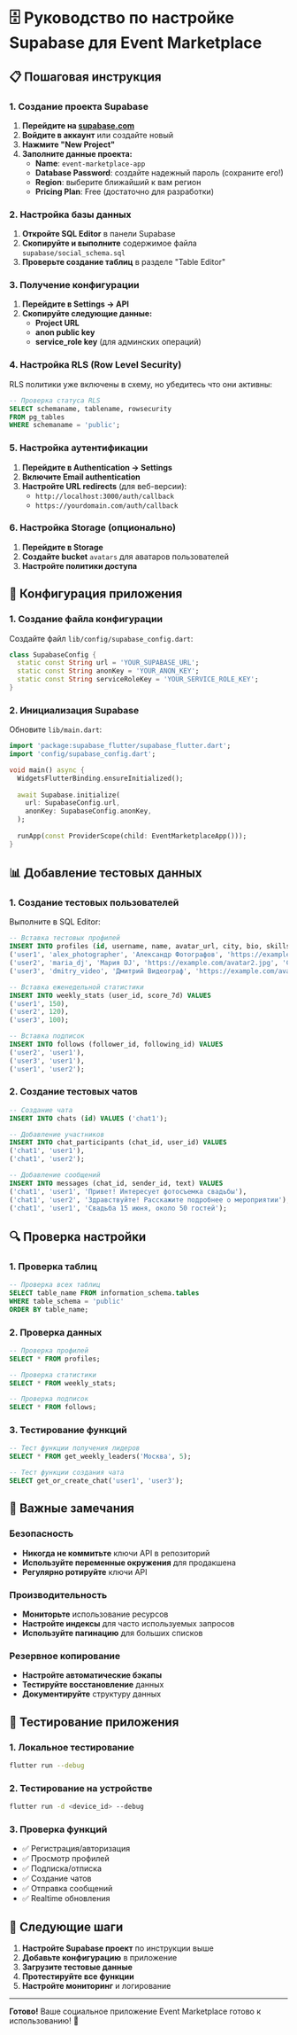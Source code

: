 # 🗄️ Руководство по настройке Supabase для Event Marketplace

## 📋 Пошаговая инструкция

### 1. Создание проекта Supabase

1. **Перейдите на [supabase.com](https://supabase.com)**
2. **Войдите в аккаунт** или создайте новый
3. **Нажмите "New Project"**
4. **Заполните данные проекта:**
   - **Name**: `event-marketplace-app`
   - **Database Password**: создайте надежный пароль (сохраните его!)
   - **Region**: выберите ближайший к вам регион
   - **Pricing Plan**: Free (достаточно для разработки)

### 2. Настройка базы данных

1. **Откройте SQL Editor** в панели Supabase
2. **Скопируйте и выполните** содержимое файла `supabase/social_schema.sql`
3. **Проверьте создание таблиц** в разделе "Table Editor"

### 3. Получение конфигурации

1. **Перейдите в Settings → API**
2. **Скопируйте следующие данные:**
   - **Project URL**
   - **anon public key**
   - **service_role key** (для админских операций)

### 4. Настройка RLS (Row Level Security)

RLS политики уже включены в схему, но убедитесь что они активны:

```sql
-- Проверка статуса RLS
SELECT schemaname, tablename, rowsecurity 
FROM pg_tables 
WHERE schemaname = 'public';
```

### 5. Настройка аутентификации

1. **Перейдите в Authentication → Settings**
2. **Включите Email authentication**
3. **Настройте URL redirects** (для веб-версии):
   - `http://localhost:3000/auth/callback`
   - `https://yourdomain.com/auth/callback`

### 6. Настройка Storage (опционально)

1. **Перейдите в Storage**
2. **Создайте bucket** `avatars` для аватаров пользователей
3. **Настройте политики доступа**

## 🔧 Конфигурация приложения

### 1. Создание файла конфигурации

Создайте файл `lib/config/supabase_config.dart`:

```dart
class SupabaseConfig {
  static const String url = 'YOUR_SUPABASE_URL';
  static const String anonKey = 'YOUR_ANON_KEY';
  static const String serviceRoleKey = 'YOUR_SERVICE_ROLE_KEY';
}
```

### 2. Инициализация Supabase

Обновите `lib/main.dart`:

```dart
import 'package:supabase_flutter/supabase_flutter.dart';
import 'config/supabase_config.dart';

void main() async {
  WidgetsFlutterBinding.ensureInitialized();
  
  await Supabase.initialize(
    url: SupabaseConfig.url,
    anonKey: SupabaseConfig.anonKey,
  );
  
  runApp(const ProviderScope(child: EventMarketplaceApp()));
}
```

## 📊 Добавление тестовых данных

### 1. Создание тестовых пользователей

Выполните в SQL Editor:

```sql
-- Вставка тестовых профилей
INSERT INTO profiles (id, username, name, avatar_url, city, bio, skills) VALUES
('user1', 'alex_photographer', 'Александр Фотографов', 'https://example.com/avatar1.jpg', 'Москва', 'Профессиональный фотограф с 5-летним опытом', ARRAY['Фотография', 'Свадьбы', 'Портреты']),
('user2', 'maria_dj', 'Мария DJ', 'https://example.com/avatar2.jpg', 'Санкт-Петербург', 'DJ и ведущая мероприятий', ARRAY['DJ', 'Ведущая', 'Музыка']),
('user3', 'dmitry_video', 'Дмитрий Видеограф', 'https://example.com/avatar3.jpg', 'Казань', 'Видеограф и монтажер', ARRAY['Видеосъемка', 'Монтаж', 'Аэросъемка']);

-- Вставка еженедельной статистики
INSERT INTO weekly_stats (user_id, score_7d) VALUES
('user1', 150),
('user2', 120),
('user3', 100);

-- Вставка подписок
INSERT INTO follows (follower_id, following_id) VALUES
('user2', 'user1'),
('user3', 'user1'),
('user1', 'user2');
```

### 2. Создание тестовых чатов

```sql
-- Создание чата
INSERT INTO chats (id) VALUES ('chat1');

-- Добавление участников
INSERT INTO chat_participants (chat_id, user_id) VALUES
('chat1', 'user1'),
('chat1', 'user2');

-- Добавление сообщений
INSERT INTO messages (chat_id, sender_id, text) VALUES
('chat1', 'user1', 'Привет! Интересует фотосъемка свадьбы'),
('chat1', 'user2', 'Здравствуйте! Расскажите подробнее о мероприятии'),
('chat1', 'user1', 'Свадьба 15 июня, около 50 гостей');
```

## 🔍 Проверка настройки

### 1. Проверка таблиц

```sql
-- Проверка всех таблиц
SELECT table_name FROM information_schema.tables 
WHERE table_schema = 'public' 
ORDER BY table_name;
```

### 2. Проверка данных

```sql
-- Проверка профилей
SELECT * FROM profiles;

-- Проверка статистики
SELECT * FROM weekly_stats;

-- Проверка подписок
SELECT * FROM follows;
```

### 3. Тестирование функций

```sql
-- Тест функции получения лидеров
SELECT * FROM get_weekly_leaders('Москва', 5);

-- Тест функции создания чата
SELECT get_or_create_chat('user1', 'user3');
```

## 🚨 Важные замечания

### Безопасность
- **Никогда не коммитьте** ключи API в репозиторий
- **Используйте переменные окружения** для продакшена
- **Регулярно ротируйте** ключи API

### Производительность
- **Мониторьте** использование ресурсов
- **Настройте индексы** для часто используемых запросов
- **Используйте пагинацию** для больших списков

### Резервное копирование
- **Настройте автоматические бэкапы**
- **Тестируйте восстановление** данных
- **Документируйте** структуру данных

## 📱 Тестирование приложения

### 1. Локальное тестирование
```bash
flutter run --debug
```

### 2. Тестирование на устройстве
```bash
flutter run -d <device_id> --debug
```

### 3. Проверка функций
- ✅ Регистрация/авторизация
- ✅ Просмотр профилей
- ✅ Подписка/отписка
- ✅ Создание чатов
- ✅ Отправка сообщений
- ✅ Realtime обновления

## 🎯 Следующие шаги

1. **Настройте Supabase проект** по инструкции выше
2. **Добавьте конфигурацию** в приложение
3. **Загрузите тестовые данные**
4. **Протестируйте все функции**
5. **Настройте мониторинг** и логирование

---

**Готово!** Ваше социальное приложение Event Marketplace готово к использованию! 🎉





